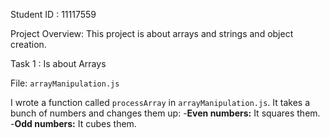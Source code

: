 Student ID : 11117559

Project Overview:  This project is about arrays and strings and object creation. 

Task 1 : Is about Arrays

File: `arrayManipulation.js`

I wrote a function called `processArray` in `arrayManipulation.js`. It takes a bunch of numbers and changes them up: -**Even numbers:** It squares them. -**Odd numbers:** It cubes them.


